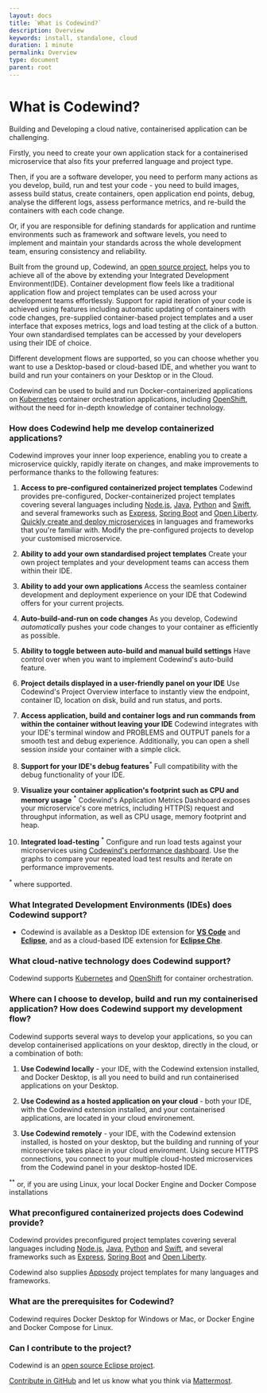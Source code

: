 ```yaml
---
layout: docs
title: `What is Codewind?`
description: Overview
keywords: install, standalone, cloud
duration: 1 minute
permalink: Overview
type: document
parent: root
---
```


# What is Codewind?

Building and Developing a cloud native, containerised application can be challenging. 

Firstly, you need to create your own application stack for a containerised microservice that also fits your preferred language and project type.

Then, if you are a software developer, you need to perform many actions as you develop, build, run and test your code - you need to build images, assess build status, create containers, open application end points, debug, analyse the different logs, assess performance metrics, and re-build the containers with each code change.

Or, if you are responsible for defining standards for application and runtime environments such as framework and software levels, you need to implement and maintain your standards across the whole development team, ensuring consistency and reliability. 

Built from the ground up, Codewind, an [open source project](https://github.com/eclipse/codewind), helps you to achieve all of the above by extending your Integrated Development Environment(IDE). Container development flow feels like a traditional application flow and project templates can be used across your development teams effortlessly. Support for rapid iteration of your code is achieved using features including automatic updating of containers with code changes, pre-supplied container-based project templates and a user interface that exposes metrics, logs and load testing at the click of a button. Your own standardised templates can be accessed by your developers using their IDE of choice.

Different development flows are supported, so you can choose whether you want to use a Desktop-based or cloud-based IDE, and whether you want to build and run your containers on your Desktop or in the Cloud.

Codewind can be used to build and run Docker-containerized applications on [Kubernetes](https://kubernetes.io/) container orchestration applications, including [OpenShift](https://www.openshift.com/), without the need for in-depth knowledge of container technology.

### How does Codewind help me develop containerized applications?
Codewind improves your inner loop experience, enabling you to create a microservice quickly, rapidly iterate on changes, and make improvements to performance thanks to the following features:

1. **Access to pre-configured containerized project templates** Codewind provides pre-configured, Docker-containerized project templates covering several languages including [Node.js](https://nodejs.dev/), [Java](https://www.java.com/), [Python](https://www.python.org/) and [Swift](https://swift.org/), and several frameworks such as [Express](https://expressjs.com/), [Spring Boot](https://spring.io/projects/spring-boot) and [Open Liberty](https://openliberty.io/). [Quickly create and deploy microservices](https://www.youtube.com/watch?v=zKMggp10gq4&t=12s) in languages and frameworks that you're familiar with. Modify the pre-configured projects to develop your customised microservice.

2. **Ability to add your own standardised project templates** Create your own project templates and your development teams can access them within their IDE. 

3. **Ability to add your own applications** Access the seamless container development and deployment experience on your IDE that Codewind offers for your current projects.

4. **Auto-build-and-run on code changes** As you develop, Codewind *automatically* pushes your code changes to your container as efficiently as possible. 

5. **Ability to toggle between auto-build and manual build settings** Have control over when you want to implement Codewind's auto-build feature.

6. **Project details displayed in a user-friendly panel on your IDE** Use Codewind's Project Overview interface to instantly view the endpoint, container ID, location on disk, build and run status, and ports.

7. **Access application, build and container logs and run commands from within the container without leaving your IDE** Codewind integrates with your IDE's terminal window and PROBLEMS and OUTPUT panels for a smooth test and debug experience. Additionally, you can open a shell session *inside* your container with a simple click.

8. **Support for your IDE's debug features**<sup>*</sup>  Full compatibility with the debug functionality of your IDE.

9. **Visualize your container application's footprint such as CPU and memory usage** <sup>*</sup> Codewind's Application Metrics Dashboard exposes your microservice's core metrics, including HTTP(S) request and throughput information, as well as CPU usage, memory footprint and heap.

10. **Integrated load-testing** <sup>*</sup> Configure and run load tests against your microservices using [Codewind's performance dashboard](https://www.youtube.com/watch?v=nfJt3f5TUvc). Use the graphs to compare your repeated load test results and iterate on performance improvements. 

<sup>*</sup> where supported.

### What Integrated Development Environments (IDEs) does Codewind support?

* Codewind is available as a Desktop IDE extension for [**VS Code**](https://marketplace.visualstudio.com/items?itemName=IBM.codewind) and [**Eclipse**](https://marketplace.eclipse.org/content/codewind), and as a cloud-based IDE extension for [**Eclipse Che**](https://www.eclipse.org/codewind/mdt-che-installinfo.html).

### What cloud-native technology does Codewind support?
Codewind supports [Kubernetes](https://kubernetes.io/) and [OpenShift](https://www.openshift.com/) for container orchestration. 

### Where can I choose to develop, build and run my containerised application? How does Codewind support my development flow?
Codewind supports several ways to develop your applications, so you can develop containerised applications on your desktop, directly in the cloud, or a combination of both:

1. **Use Codewind locally** - your IDE, with the Codewind extension installed, and Docker Desktop, is all you need to build and run containerised applications on your Desktop.

2. **Use Codewind as a hosted application on your cloud** - both your IDE, with the Codewind extension installed, and your containerised applications, are located in your cloud environement.

3. **Use Codewind remotely** - your IDE, with the Codewind extension installed, is hosted on your desktop, but the building and running of your microservice takes place in your cloud enviroment. Using secure HTTPS connections, you connect to your multiple cloud-hosted microservices from the Codewind panel in your desktop-hosted IDE.

<sup>**</sup> or, if you are using Linux, your local Docker Engine and Docker Compose installations

### What preconfigured containerized projects does Codewind provide?
Codewind provides preconfigured project templates covering several languages including [Node.js](https://nodejs.dev/), [Java](https://www.java.com/), [Python](https://www.python.org/) and [Swift](https://swift.org/), and several frameworks such as [Express](https://expressjs.com/), [Spring Boot](https://spring.io/projects/spring-boot) and [Open Liberty](https://openliberty.io/).
 
Codewind also supplies [Appsody](https://appsody.dev/) project templates for many languages and frameworks. 

### What are the prerequisites for Codewind?
Codewind requires Docker Desktop for Windows or Mac, or Docker Engine and Docker Compose for Linux.

### Can I contribute to the project?
Codewind is an [open source Eclipse project](https://github.com/eclipse/codewind). 

[Contribute in GitHub](https://github.com/eclipse/codewind) and let us know what you think via [Mattermost](https://mattermost.eclipse.org/eclipse/channels/eclipse-codewind).

